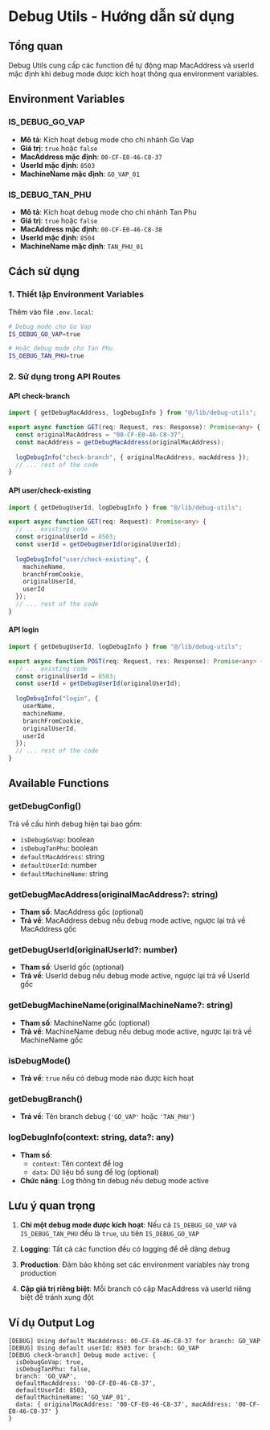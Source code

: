 # Debug Utils - Hướng dẫn sử dụng

## Tổng quan
Debug Utils cung cấp các function để tự động map MacAddress và userId mặc định khi debug mode được kích hoạt thông qua environment variables.

## Environment Variables

### IS_DEBUG_GO_VAP
- **Mô tả**: Kích hoạt debug mode cho chi nhánh Go Vap
- **Giá trị**: `true` hoặc `false`
- **MacAddress mặc định**: `00-CF-E0-46-C8-37`
- **UserId mặc định**: `8503`
- **MachineName mặc định**: `GO_VAP_01`

### IS_DEBUG_TAN_PHU
- **Mô tả**: Kích hoạt debug mode cho chi nhánh Tan Phu
- **Giá trị**: `true` hoặc `false`
- **MacAddress mặc định**: `00-CF-E0-46-C8-38`
- **UserId mặc định**: `8504`
- **MachineName mặc định**: `TAN_PHU_01`

## Cách sử dụng

### 1. Thiết lập Environment Variables
Thêm vào file `.env.local`:
```bash
# Debug mode cho Go Vap
IS_DEBUG_GO_VAP=true

# Hoặc debug mode cho Tan Phu
IS_DEBUG_TAN_PHU=true
```

### 2. Sử dụng trong API Routes

#### API check-branch
```typescript
import { getDebugMacAddress, logDebugInfo } from "@/lib/debug-utils";

export async function GET(req: Request, res: Response): Promise<any> {
  const originalMacAddress = "00-CF-E0-46-C8-37";
  const macAddress = getDebugMacAddress(originalMacAddress);
  
  logDebugInfo("check-branch", { originalMacAddress, macAddress });
  // ... rest of the code
}
```

#### API user/check-existing
```typescript
import { getDebugUserId, logDebugInfo } from "@/lib/debug-utils";

export async function GET(req: Request): Promise<any> {
  // ... existing code
  const originalUserId = 8503;
  const userId = getDebugUserId(originalUserId);
  
  logDebugInfo("user/check-existing", { 
    machineName, 
    branchFromCookie, 
    originalUserId, 
    userId 
  });
  // ... rest of the code
}
```

#### API login
```typescript
import { getDebugUserId, logDebugInfo } from "@/lib/debug-utils";

export async function POST(req: Request, res: Response): Promise<any> {
  // ... existing code
  const originalUserId = 8503;
  const userId = getDebugUserId(originalUserId);
  
  logDebugInfo("login", { 
    userName, 
    machineName, 
    branchFromCookie, 
    originalUserId, 
    userId 
  });
  // ... rest of the code
}
```

## Available Functions

### getDebugConfig()
Trả về cấu hình debug hiện tại bao gồm:
- `isDebugGoVap`: boolean
- `isDebugTanPhu`: boolean
- `defaultMacAddress`: string
- `defaultUserId`: number
- `defaultMachineName`: string

### getDebugMacAddress(originalMacAddress?: string)
- **Tham số**: MacAddress gốc (optional)
- **Trả về**: MacAddress debug nếu debug mode active, ngược lại trả về MacAddress gốc

### getDebugUserId(originalUserId?: number)
- **Tham số**: UserId gốc (optional)
- **Trả về**: UserId debug nếu debug mode active, ngược lại trả về UserId gốc

### getDebugMachineName(originalMachineName?: string)
- **Tham số**: MachineName gốc (optional)
- **Trả về**: MachineName debug nếu debug mode active, ngược lại trả về MachineName gốc

### isDebugMode()
- **Trả về**: `true` nếu có debug mode nào được kích hoạt

### getDebugBranch()
- **Trả về**: Tên branch debug (`'GO_VAP'` hoặc `'TAN_PHU'`)

### logDebugInfo(context: string, data?: any)
- **Tham số**: 
  - `context`: Tên context để log
  - `data`: Dữ liệu bổ sung để log (optional)
- **Chức năng**: Log thông tin debug nếu debug mode active

## Lưu ý quan trọng

1. **Chỉ một debug mode được kích hoạt**: Nếu cả `IS_DEBUG_GO_VAP` và `IS_DEBUG_TAN_PHU` đều là `true`, ưu tiên `IS_DEBUG_GO_VAP`

2. **Logging**: Tất cả các function đều có logging để dễ dàng debug

3. **Production**: Đảm bảo không set các environment variables này trong production

4. **Cặp giá trị riêng biệt**: Mỗi branch có cặp MacAddress và userId riêng biệt để tránh xung đột

## Ví dụ Output Log
```
[DEBUG] Using default MacAddress: 00-CF-E0-46-C8-37 for branch: GO_VAP
[DEBUG] Using default userId: 8503 for branch: GO_VAP
[DEBUG check-branch] Debug mode active: {
  isDebugGoVap: true,
  isDebugTanPhu: false,
  branch: 'GO_VAP',
  defaultMacAddress: '00-CF-E0-46-C8-37',
  defaultUserId: 8503,
  defaultMachineName: 'GO_VAP_01',
  data: { originalMacAddress: '00-CF-E0-46-C8-37', macAddress: '00-CF-E0-46-C8-37' }
} 
